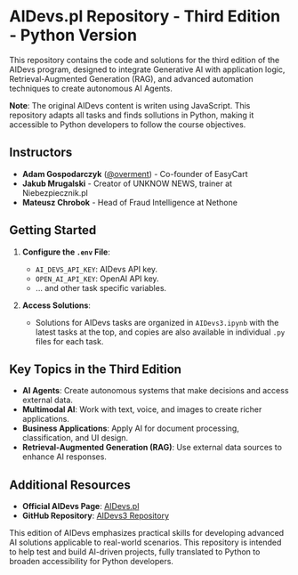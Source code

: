 # AIDevs.pl Repository - Third Edition - Python Version

This repository contains the code and solutions for the third edition of the AIDevs program, designed to integrate Generative AI with application logic, Retrieval-Augmented Generation (RAG), and advanced automation techniques to create autonomous AI Agents.

**Note**: The original AIDevs content is writen using JavaScript. This repository adapts all tasks and finds sollutions in Python, making it accessible to Python developers to follow the course objectives.

## Instructors

- **Adam Gospodarczyk** ([@overment](https://twitter.com/overment)) - Co-founder of EasyCart
- **Jakub Mrugalski** - Creator of UNKNOW NEWS, trainer at Niebezpiecznik.pl
- **Mateusz Chrobok** - Head of Fraud Intelligence at Nethone

## Getting Started

1. **Configure the `.env` File**:
   - `AI_DEVS_API_KEY`: AIDevs API key.
   - `OPEN_AI_API_KEY`: OpenAI API key.
   - ... and other task specific variables.

2. **Access Solutions**:
   - Solutions for AIDevs tasks are organized in `AIDevs3.ipynb` with the latest tasks at the top, and copies are also available in individual `.py` files for each task.

## Key Topics in the Third Edition

- **AI Agents**: Create autonomous systems that make decisions and access external data.
- **Multimodal AI**: Work with text, voice, and images to create richer applications.
- **Business Applications**: Apply AI for document processing, classification, and UI design.
- **Retrieval-Augmented Generation (RAG)**: Use external data sources to enhance AI responses.

## Additional Resources

- **Official AIDevs Page**: [AIDevs.pl](https://aidevs.pl)  
- **GitHub Repository**: [AIDevs3 Repository](https://github.com/i-am-alice/3rd-devs/)

This edition of AIDevs emphasizes practical skills for developing advanced AI solutions applicable to real-world scenarios. This repository is intended to help test and build AI-driven projects, fully translated to Python to broaden accessibility for Python developers.